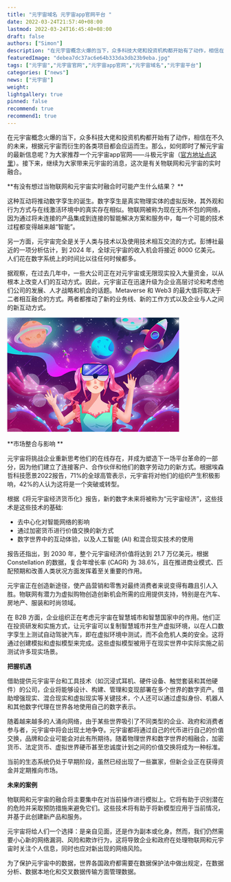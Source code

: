 ```yaml
---
title: "元宇宙域名 元宇宙app官网平台 "
date: 2022-03-24T21:57:40+08:00
lastmod: 2022-03-24T16:45:40+08:00
draft: false
authors: ["Simon"]
description: "在元宇宙概念火爆的当下，众多科技大佬和投资机构都开始有了动作，相信在不久的未来，根据元宇宙而衍生的各类项目都会应运而生。"
featuredImage: "debea7dc37ac6e64b333da3db23b9eba.jpg"
tags: ["元宇宙","元宇宙官网","元宇宙app官网","元宇宙域名","元宇宙平台"]
categories: ["news"]
news: ["元宇宙"]
weight: 
lightgallery: true
pinned: false
recommend: true
recommend1: true
---
```

在元宇宙概念火爆的当下，众多科技大佬和投资机构都开始有了动作，相信在不久的未来，根据元宇宙而衍生的各类项目都会应运而生。那么，如何即时了解元宇宙的最新信息呢？为大家推荐一个元宇宙app官网——斗极元宇宙（[官方地址点这里](https://demo.metabd.io/)）。接下来，继续为大家带来元宇宙的消息，这次是有关物联网和元宇宙的实时融合。

**有没有想过当物联网和元宇宙实时融合时可能产生什么结果？  **

这种互动将推动数字孪生的诞生。数字孪生是真实物理实体的虚拟反映，其外观和行为方式与在线激活环境中的真实存在相似。物联网被称为现在无所不包的网络，因为通过将未连接的产品集成到连接的智能解决方案和服务中，每一个可能的技术过程都变得越来越“智能”。

另一方面，元宇宙完全是关于人类与技术以及使用技术相互交流的方式。彭博社最近的一项分析估计，到 2024 年，全球元宇宙的收入机会将接近 8000 亿美元。人们花在数字系统上的时间比以往任何时候都多。  

据观察，在过去几年中，一些大公司正在对元宇宙或无限现实投入大量资金，以从根本上改变人们的互动方式。因此，元宇宙正在迅速升级为企业高层讨论和考虑他们公司的发展、人才战略和机会的话题。Metaverse 和 Web3 的最大值将取决于二者相互融合的方式。两者都推动了新的业务线、新的工作方式以及企业与人之间的新互动方式。

![配图一](debea7dc37ac6e64b333da3db23b9eba.jpg)

**市场整合与影响 **

元宇宙将挑战企业重新思考他们的在线存在，并成为塑造下一场平台革命的一部分，因为他们建立了连接客户、合作伙伴和他们的数字劳动力的新方式。根据埃森哲科技愿景2022报告，71%的全球高管表示，元宇宙将对他们的组织产生积极影响，42%的人认为这将是一个突破或转型。

根据《将元宇宙经济货币化》报告，新的数字未来将被称为“元宇宙经济”，这些技术是这些技术的基础:

- 去中心化对智能网络的影响 
- 通过加密货币进行价值交换的新方式 
- 数字世界中的互动体验，以及人工智能 (AI) 和混合现实技术的使用 

报告还指出，到 2030 年，整个元宇宙经济价值将达到 21.7 万亿美元，根据 Constellation 的数据，复合年增长率 (CAGR) 为 38.6%，且在推进商业模式、匹配预期和改善人类状况方面发挥着至关重要的作用。 

元宇宙正在创造新途径，使产品营销和零售对最终消费者来说变得有趣且引人入胜。物联网有潜力为虚拟购物创造创新机会所需的应用提供支持，特别是在汽车、房地产、服装和时尚领域。  

在 B2B 方面，企业组织正在考虑元宇宙在智慧城市和智慧国家中的作用。他们正在投资研发和实施方式，让元宇宙可以复制智慧城市并生产虚拟环境，以在人口数字孪生上测试自动驾驶汽车，即在虚拟环境中测试，而不会危机人类的安全。这将通过创建模拟和虚拟模型来完成。这些虚拟模型被用于在现实世界中实际实施之前测试许多现实场景。  

**把握机遇**  

借助提供元宇宙平台和工具技术（如沉浸式耳机、硬件设备、触觉套装和其他硬件）的公司，企业将能够设计、构建、管理和变现部署在多个世界的数字资产。借助增强现实、混合现实和虚拟现实等关键技术，个人还可以通过虚拟身份、机器人和其他数字代理在世界各地使用自己的数字表示。 

随着越来越多的人涌向网络，由于某些世界吸引了不同类型的企业、政府和消费者参与者，元宇宙中将会出现土地争夺。元宇宙都将通过自己的代币进行自己的价值交换，品牌和企业可能会对此有所期待。随着物理世界和数字世界的相融合，加密货币、法定货币、虚拟世界硬币甚至忠诚度计划之间的价值交换将成为一种标准。 

当前的生态系统仍处于早期阶段，虽然已经出现了一些赢家，但新企业正在获得资金并定期推向市场。  

**未来的案例** 

物联网和元宇宙的融合将主要集中在对当前操作进行模拟上。它将有助于识别潜在的危险并采取预防措施来避免它们。这些技术将有助于将新模型应用于当前情况，并基于此创建新产品和服务。 

元宇宙将给人们一个选择：是亲自见面，还是作为副本或化身。然而，我们仍然需要小心新的网络漏洞、风险和欺诈行为，这将导致企业和政府在处理物联网和元宇宙时关注个人信息，同时也应对新出现的网络风险。 

为了保护元宇宙中的数据，世界各国政府都需要在数据保护法中做出规定，在数据分析、数据本地化和交叉数据传输方面管理数据。 

